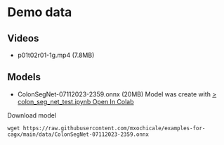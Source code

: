 # Demo data 


## Videos
* p01t02r01-1g.mp4 (7.8MB)

## Models 

* ColonSegNet-07112023-2359.onnx (20MB)
Model was create with [> colon_seg_net_test.ipynb Open In Colab ](https://colab.research.google.com/drive/1zNmljc-ppn_0RZvppI3Vz7rX3uA8msPd)


Download model
```
wget https://raw.githubusercontent.com/mxochicale/examples-for-cagx/main/data/ColonSegNet-07112023-2359.onnx
```



